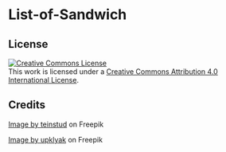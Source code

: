 # List-of-Sandwich

## License

<a rel="license" href="http://creativecommons.org/licenses/by/4.0/"><img alt="Creative Commons License" style="border-width:0" src="https://i.creativecommons.org/l/by/4.0/88x31.png" /></a><br />This work is licensed under a <a rel="license" href="http://creativecommons.org/licenses/by/4.0/">Creative Commons Attribution 4.0 International License</a>.

## Credits

<a href="https://www.freepik.com/free-vector/light-wooden-texture_1146368.htm#page=2&query=wood&position=0&from_view=search&track=sph">Image by teinstud</a> on Freepik

<a href="https://www.freepik.com/free-vector/flying-burger-sandwich-ingredients_25033321.htm#query=sandwich&position=5&from_view=search&track=sph">Image by upklyak</a> on Freepik
